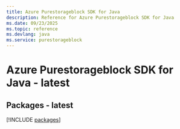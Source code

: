 ```yaml
---
title: Azure Purestorageblock SDK for Java
description: Reference for Azure Purestorageblock SDK for Java
ms.date: 09/23/2025
ms.topic: reference
ms.devlang: java
ms.service: purestorageblock
---
```

# Azure Purestorageblock SDK for Java - latest
## Packages - latest
[!INCLUDE [packages](purestorageblock-index.md)]